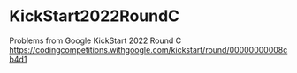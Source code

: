 # KickStart2022RoundC
Problems from Google KickStart 2022 Round C
https://codingcompetitions.withgoogle.com/kickstart/round/00000000008cb4d1
